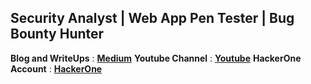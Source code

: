 
## Security Analyst | Web App Pen Tester | Bug Bounty Hunter 

**Blog and WriteUps** : **[Medium](https://mersa.medium.com)**
**Youtube Channel** : **[Youtube](https://www.youtube.com/@mersa-v6)**
**HackerOne Account** : **[HackerOne ](https://hackerone.com/mersa-v6)**

